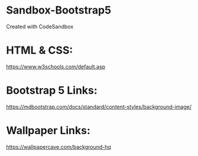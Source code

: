 # Sandbox-Bootstrap5

Created with CodeSandbox

# HTML & CSS:

https://www.w3schools.com/default.asp

# Bootstrap 5 Links:

https://mdbootstrap.com/docs/standard/content-styles/background-image/

# Wallpaper Links:

https://wallpapercave.com/background-hq
